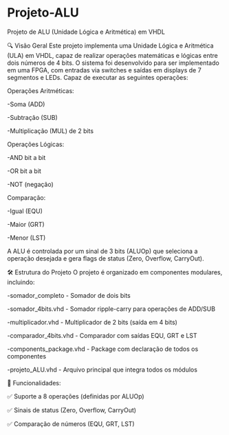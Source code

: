 # Projeto-ALU
Projeto de ALU (Unidade Lógica e Aritmética) em VHDL

🔍 Visão Geral
Este projeto implementa uma Unidade Lógica e Aritmética (ULA) em VHDL, capaz de realizar operações matemáticas e lógicas entre dois números de 4 bits. O sistema foi desenvolvido para ser implementado em uma FPGA, com entradas via switches e saídas em displays de 7 segmentos e LEDs. Capaz de executar as seguintes operações:

Operações Aritméticas:

-Soma (ADD)

-Subtração (SUB)

-Multiplicação (MUL) de 2 bits 


Operações Lógicas:

-AND bit a bit

-OR bit a bit

-NOT (negação)


Comparação:

-Igual (EQU)

-Maior (GRT)

-Menor (LST)


A ALU é controlada por um sinal de 3 bits (ALUOp) que seleciona a operação desejada e gera flags de status (Zero, Overflow, CarryOut).

🛠️ Estrutura do Projeto
O projeto é organizado em componentes modulares, incluindo:

-somador_completo - Somador de dois bits

-somador_4bits.vhd - Somador ripple-carry para operações de ADD/SUB

-multiplicador.vhd - Multiplicador de 2 bits (saída em 4 bits)

-comparador_4bits.vhd - Comparador com saídas EQU, GRT e LST

-components_package.vhd - Package com declaração de todos os componentes

-projeto_ALU.vhd - Arquivo principal que integra todos os módulos


🎯 Funcionalidades:

✅ Suporte a 8 operações (definidas por ALUOp)

✅ Sinais de status (Zero, Overflow, CarryOut)

✅ Comparação de números (EQU, GRT, LST)


